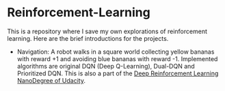 # Reinforcement-Learning
This is a repository where I save my own explorations of reinforcement learning. Here are the brief introductions for the projects.
  * Navigation: A robot walks in a square world collecting yellow bananas with reward +1 and avoiding blue bananas with reward -1. Implemented algorithms are original DQN (Deep Q-Learning), Dual-DQN and Prioritized DQN. This is also a part of the [Deep Reinforcement Learning NanoDegree of Udacity](https://www.udacity.com/course/deep-reinforcement-learning-nanodegree--nd893).
